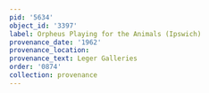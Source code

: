 ```yaml
---
pid: '5634'
object_id: '3397'
label: Orpheus Playing for the Animals (Ipswich)
provenance_date: '1962'
provenance_location:
provenance_text: Leger Galleries
order: '0874'
collection: provenance
---
```

